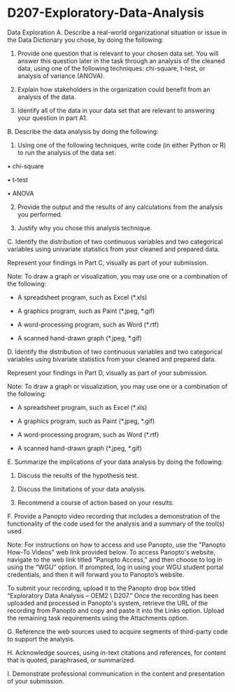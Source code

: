 # D207-Exploratory-Data-Analysis
Data Exploration
A.  Describe a real-world organizational situation or issue in the Data Dictionary you chose, by doing the following:

1.  Provide one question that is relevant to your chosen data set. You will answer this question later in the task through an analysis of the cleaned data, using one of the following techniques: chi-square, t-test, or analysis of variance (ANOVA).

2.  Explain how stakeholders in the organization could benefit from an analysis of the data.

3.  Identify all of the data in your data set that are relevant to answering your question in part A1.

 

B.  Describe the data analysis by doing the following:

1.  Using one of the following techniques, write code (in either Python or R) to run the analysis of the data set:

•   chi-square

•   t-test

•   ANOVA

2.  Provide the output and the results of any calculations from the analysis you performed.

3.  Justify why you chose this analysis technique.

 

C.  Identify the distribution of two continuous variables and two categorical variables using univariate statistics from your cleaned and prepared data. 

Represent your findings in Part C, visually as part of your submission.
 

Note: To draw a graph or visualization, you may use one or a combination of the following:

- A spreadsheet program, such as Excel (*.xls)

- A graphics program, such as Paint (*.jpeg, *.gif)

- A word-processing program, such as Word (*.rtf) 

- A scanned hand-drawn graph (*.jpeg, *.gif)

 

D.  Identify the distribution of two continuous variables and two categorical variables using bivariate statistics from your cleaned and prepared data.

Represent your findings in Part D, visually as part of your submission.
 

Note: To draw a graph or visualization, you may use one or a combination of the following:

- A spreadsheet program, such as Excel (*.xls)

- A graphics program, such as Paint (*.jpeg, *.gif)

- A word-processing program, such as Word (*.rtf) 

- A scanned hand-drawn graph (*.jpeg, *.gif)

  

E.  Summarize the implications of your data analysis by doing the following:

1.  Discuss the results of the hypothesis test.

2.  Discuss the limitations of your data analysis.

3.  Recommend a course of action based on your results.

 

F.  Provide a Panopto video recording that includes a demonstration of the functionality of the code used for the analysis and a summary of the tool(s) used. 

 

Note: For instructions on how to access and use Panopto, use the "Panopto How-To Videos" web link provided below. To access Panopto's website, navigate to the web link titled "Panopto Access," and then choose to log in using the “WGU” option. If prompted, log in using your WGU student portal credentials, and then it will forward you to Panopto’s website.

 

To submit your recording, upload it to the Panopto drop box titled “Exploratory Data Analysis – OEM2 \ D207.” Once the recording has been uploaded and processed in Panopto's system, retrieve the URL of the recording from Panopto and copy and paste it into the Links option. Upload the remaining task requirements using the Attachments option. 

 

G.  Reference the web sources used to acquire segments of third-party code to support the analysis. 

 

H.  Acknowledge sources, using in-text citations and references, for content that is quoted, paraphrased, or summarized.

 

I.   Demonstrate professional communication in the content and presentation of your submission.
